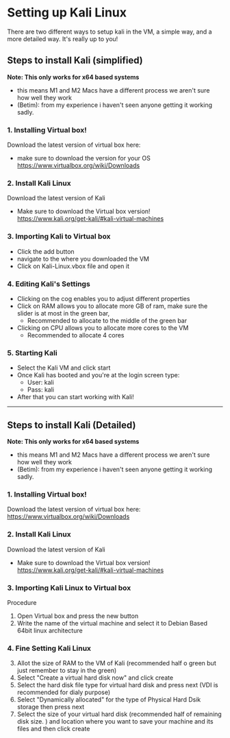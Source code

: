 # Setting up Kali Linux

There are two different ways to setup kali in the VM, 
a simple way, and a more detailed way. It's really up to you!

## Steps to install Kali (simplified)

<strong>Note: This only works for x64 based systems</strong>

* this means M1 and M2 Macs have a different process we aren't sure how well they work
* (Betim): from my experience i haven't seen anyone getting it working sadly.

### 1. Installing Virtual box!

Download the latest version of virtual box here:
* make sure to download the version for your OS
https://www.virtualbox.org/wiki/Downloads 

### 2. Install Kali Linux

Download the latest version of Kali
* Make sure to download the Virtual box version!
https://www.kali.org/get-kali/#kali-virtual-machines 

### 3. Importing Kali to Virtual box

* Click the add button
* navigate to the where you downloaded the VM
* Click on Kali-Linux.vbox file and open it

### 4. Editing Kali's Settings

* Clicking on the cog enables you to adjust different properties
* Click on RAM allows you to allocate more GB of ram, make sure the slider is at most in the green bar, 
  * Recommended to allocate to the middle of the green bar
* Clicking on CPU allows you to allocate more cores to the VM
  * Recommended to allocate 4 cores

### 5. Starting Kali

* Select the Kali VM and click start
* Once Kali has booted and you're at the login screen type:
  * User: kali
  * Pass: kali
* After that you can start working with Kali!


--------------------------------------------------------

## Steps to install Kali (Detailed)

<strong>Note: This only works for x64 based systems</strong>

* this means M1 and M2 Macs have a different process we aren't sure how well they work
* (Betim): from my experience i haven't seen anyone getting it working sadly.

### 1. Installing Virtual box!

Download the latest version of virtual box here:
https://www.virtualbox.org/wiki/Downloads 

### 2. Install Kali Linux

Download the latest version of Kali
* Make sure to download the Virtual box version!
https://www.kali.org/get-kali/#kali-virtual-machines 

### 3. Importing Kali Linux to Virtual box

Procedure
1. Open Virtual box and press the new button
2. Write the name of the virtual machine and select it to Debian Based 64bit linux architecture

### 4. Fine Setting Kali Linux

3. Allot the size of RAM to the VM of Kali (recommended half o  green but just remember to stay in the green)
4. Select "Create a virtual hard disk now" and click create
5. Select the hard disk file type for virtual hard disk and press next (VDI is recommended for dialy purpose)
6. Select "Dynamically allocated" for the type of Physical Hard Dsik storage then press next
7. Select the size of your virtual hard disk (recommended half of remaining disk size. ) and location where you want to save your machine and its files and then click create

